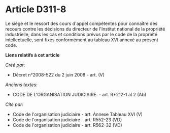 # Article D311-8

Le siège et le ressort des cours d'appel compétentes pour connaître des recours contre les décisions du directeur de
l'Institut national de la propriété industrielle, dans les cas et conditions prévus par le code de la propriété
intellectuelle, sont fixés conformément au tableau XVI annexé au présent code.

**Liens relatifs à cet article**

_Créé par_:

  - Décret n°2008-522 du 2 juin 2008 - art. (V)

_Anciens textes_:

  - CODE DE L'ORGANISATION JUDICIAIRE. - art. R*212-1 al 2 (Ab)

_Cité par_:

  - Code de l'organisation judiciaire - art. Annexe Tableau XVI (V)
  - Code de l'organisation judiciaire - art. R552-23 (VD)
  - Code de l'organisation judiciaire - art. R562-32 (VD)
